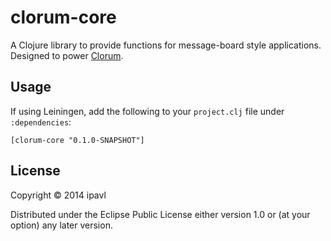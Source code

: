 # clorum-core

A Clojure library to provide functions for message-board style applications.
Designed to power [Clorum](https://github.com/ipavl/clorum).

## Usage

If using Leiningen, add the following to your `project.clj` file under `:dependencies`:

    [clorum-core "0.1.0-SNAPSHOT"]

## License

Copyright © 2014 ipavl

Distributed under the Eclipse Public License either version 1.0 or (at
your option) any later version.
